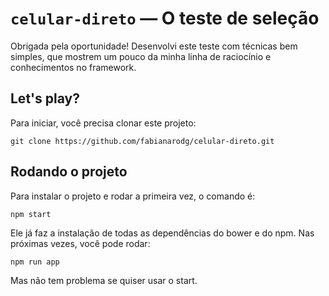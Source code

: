 # `celular-direto` — O teste de seleção

Obrigada pela oportunidade! 
Desenvolvi este teste com técnicas bem simples, que mostrem um pouco da minha linha de raciocínio e conhecimentos no framework.



## Let's play?

Para iniciar, você precisa clonar este projeto:

```
git clone https://github.com/fabianarodg/celular-direto.git
```

## Rodando o projeto 

Para instalar o projeto e rodar a primeira vez, o comando é:

```
npm start
```

Ele já faz a instalação de todas as dependências do bower e do npm. Nas próximas vezes, você pode rodar:

```
npm run app
```
Mas não tem problema se quiser usar o start.



